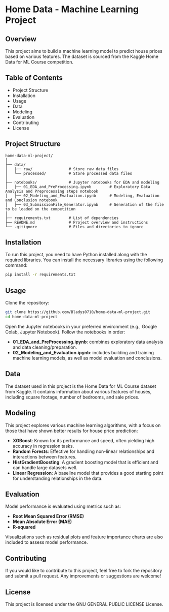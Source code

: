# Home Data - Machine Learning Project

## Overview
This project aims to build a machine learning model to predict house prices based on various features. The dataset is sourced from the Kaggle Home Data for ML Course competition.

## Table of Contents
- Project Structure
- Installation
- Usage
- Data
- Modeling
- Evaluation
- Contributing
- License

## Project Structure
```
home-data-ml-project/
│
├── data/
│   ├── raw/                # Store raw data files
│   └── processed/          # Store processed data files
│
├── notebooks/              # Jupyter notebooks for EDA and modeling
│   ├── 01_EDA_and_PreProcessing.ipynb        # Exploratory Data Analysis and Preprocessing steps notebook
│   ├── 02_Modeling_and_Evaluation.ipynb      # Modeling, Evaluation and Conclusion notebook
│   ├── 03_SubmissionFile_Generator.ipynb     # Generation of the file to be loaded on the competition
│
├── requirements.txt        # List of dependencies
├── README.md               # Project overview and instructions
└── .gitignore              # Files and directories to ignore
```

## Installation
To run this project, you need to have Python installed along with the required libraries. You can install the necessary libraries using the following command:

```bash
pip install -r requirements.txt
```

## Usage
Clone the repository:
```bash
git clone https://github.com/Bladys0710/home-data-ml-project.git
cd home-data-ml-project
```
Open the Jupyter notebooks in your preferred environment (e.g., Google Colab, Jupyter Notebook). Follow the notebooks in order:
- **01_EDA_and_PreProcessing.ipynb**: combines exploratory data analysis and data cleaning/preparation.
- **02_Modeling_and_Evaluation.ipynb**: includes building and training machine learning models, as well as model evaluation and conclusions.

## Data
The dataset used in this project is the Home Data for ML Course dataset from Kaggle. It contains information about various features of houses, including square footage, number of bedrooms, and sale prices.

## Modeling
This project explores various machine learning algorithms, with a focus on those that have shown better results for house price prediction:
- **XGBoost**: Known for its performance and speed, often yielding high accuracy in regression tasks.
- **Random Forests**: Effective for handling non-linear relationships and interactions between features.
- **HistGradientBoosting**: A gradient boosting model that is efficient and can handle large datasets well.
- **Linear Regression**: A baseline model that provides a good starting point for understanding relationships in the data.

## Evaluation
Model performance is evaluated using metrics such as:
- **Root Mean Squared Error (RMSE)**
- **Mean Absolute Error (MAE)**
- **R-squared**

Visualizations such as residual plots and feature importance charts are also included to assess model performance.

## Contributing
If you would like to contribute to this project, feel free to fork the repository and submit a pull request. Any improvements or suggestions are welcome!

## License
This project is licensed under the GNU GENERAL PUBLIC LICENSE License.